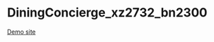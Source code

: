 # DiningConcierge_xz2732_bn2300

[Demo site](https://6998-hw1-xz-bn.auth.us-east-1.amazoncognito.com/login?response_type=token&client_id=6qdl9u8b7ksk8upnpihd9teofn&redirect_uri=https://d1bg6qiaepudcb.cloudfront.net/)
